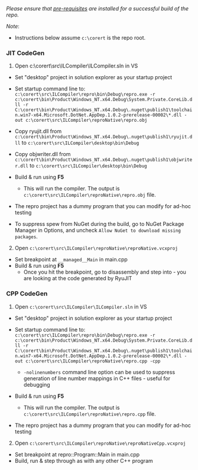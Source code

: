 _Please ensure that [pre-requisites](prerequisites-for-building.md) are installed for a successful build of the repo._

_Note_:

* Instructions below assume `c:\corert` is the repo root.

### JIT CodeGen

1. Open c:\corert\src\ILCompiler\ILCompiler.sln in VS

  - Set "desktop" project in solution explorer as your startup project

  - Set startup command line to:
`c:\corert\src\ILCompiler\repro\bin\Debug\repro.exe -r c:\corert\bin\Product\Windows_NT.x64.Debug\System.Private.CoreLib.dll -r C:\corert\bin\Product\Windows_NT.x64.Debug\.nuget\publish1\toolchain.win7-x64.Microsoft.DotNet.AppDep.1.0.2-prerelease-00002\*.dll -out c:\corert\src\ILCompiler\reproNative\repro.obj`

  - Copy ryujit.dll from `c:\corert\bin\Product\Windows_NT.x64.Debug\.nuget\publish1\ryujit.dll` to `c:\corert\src\ILCompiler\desktop\bin\Debug`
  - Copy objwriter.dll from `c:\corert\bin\Product\Windows_NT.x64.Debug\.nuget\publish1\objwriter.dll` to `c:\corert\src\ILCompiler\desktop\bin\Debug`
  - Build & run using **F5**
    - This will run the compiler. The output is `c:\corert\src\ILCompiler\reproNative\repro.obj` file.

  - The repro project has a dummy program that you can modify for ad-hoc testing

  - To suppress spew from NuGet during the build, go to NuGet Package Manager in Options, and uncheck `Allow NuGet to download missing packages`.

2. Open `c:\corert\src\ILCompiler\reproNative\reproNative.vcxproj`

  - Set breakpoint at ```__managed__Main``` in main.cpp
  - Build & run using **F5**
    - Once you hit the breakpoint, go to disassembly and step into - you are looking at the code generated by RyuJIT


### CPP CodeGen

1. Open `c:\corert\src\ILCompiler\ILCompiler.sln` in VS

  - Set "desktop" project in solution explorer as your startup project

  - Set startup command line to:
`c:\corert\src\ILCompiler\repro\bin\Debug\repro.exe -r c:\corert\bin\Product\Windows_NT.x64.Debug\System.Private.CoreLib.dll -r C:\corert\bin\Product\Windows_NT.x64.Debug\.nuget\publish1\toolchain.win7-x64.Microsoft.DotNet.AppDep.1.0.2-prerelease-00002\*.dll -out c:\corert\src\ILCompiler\reproNative\repro.cpp -cpp`

    - `-nolinenumbers` command line option can be used to suppress generation of line number mappings in C++ files - useful for debugging

  - Build & run using **F5**
    - This will run the compiler. The output is `c:\corert\src\ILCompiler\reproNative\repro.cpp` file.

  - The repro project has a dummy program that you can modify for ad-hoc testing

2. Open `c:\corert\src\ILCompiler\reproNative\reproNativeCpp.vcxproj`

  - Set breakpoint at repro::Program::Main in main.cpp
  - Build, run & step through as with any other C++ program
